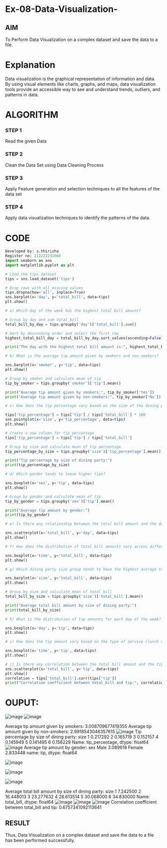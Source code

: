 # Ex-08-Data-Visualization-

## AIM
To Perform Data Visualization on a complex dataset and save the data to a file. 

# Explanation
Data visualization is the graphical representation of information and data. By using visual elements like charts, graphs, and maps, data visualization tools provide an accessible way to see and understand trends, outliers, and patterns in data.

# ALGORITHM
### STEP 1
Read the given Data
### STEP 2
Clean the Data Set using Data Cleaning Process
### STEP 3
Apply Feature generation and selection techniques to all the features of the data set
### STEP 4
Apply data visualization techniques to identify the patterns of the data.


# CODE
```python
Developed by: s.thirisha
Register no: 212222231060
import seaborn as sns
import matplotlib.pyplot as plt

# Load the tips dataset
tips = sns.load_dataset('tips')

# Drop rows with all missing values
tips.dropna(how='all', inplace=True)
sns.barplot(x='day', y='total_bill', data=tips)
plt.show()

# a) Which day of the week has the highest total bill amount?

# Group by day and sum total_bill
total_bill_by_day = tips.groupby('day')['total_bill'].sum()

# Sort by descending order and select the first row
highest_total_bill_day = total_bill_by_day.sort_values(ascending=False).index[0]

print("The day with the highest total bill amount is:", highest_total_bill_day)

# b) What is the average tip amount given by smokers and non-smokers?

sns.barplot(x='smoker', y='tip', data=tips)
plt.show()

# Group by smoker and calculate mean of tip
tip_by_smoker = tips.groupby('smoker')['tip'].mean()

print("Average tip amount given by smokers:", tip_by_smoker['Yes'])
print("Average tip amount given by non-smokers:", tip_by_smoker['No'])

# c) How does the tip percentage vary based on the size of the dining party?

tips['tip_percentage'] = tips['tip'] / tips['total_bill'] * 100
sns.pointplot(x='size', y='tip_percentage', data=tips)
plt.show()

# Create a new column for tip percentage
tips['tip_percentage'] = tips['tip'] / tips['total_bill']

# Group by size and calculate mean of tip percentage
tip_percentage_by_size = tips.groupby('size')['tip_percentage'].mean()

print("Tip percentage by size of dining party:")
print(tip_percentage_by_size)

# d) Which gender tends to leave higher tips?

sns.boxplot(x='sex', y='tip', data=tips)
plt.show()

# Group by gender and calculate mean of tip
tip_by_gender = tips.groupby('sex')['tip'].mean()

print("Average tip amount by gender:")
print(tip_by_gender)

# e) Is there any relationship between the total bill amount and the day of the week?

sns.scatterplot(x='total_bill', y='day', data=tips)
plt.show()

# f) How does the distribution of total bill amounts vary across different time periods (lunch vs. dinner)?

sns.boxplot(x='time', y='total_bill', data=tips)
plt.show()

# g) Which dining party size group tends to have the highest average total bill amount?

sns.barplot(x='size', y='total_bill', data=tips)
plt.show()

# Group by size and calculate mean of total_bill
total_bill_by_size = tips.groupby('size')['total_bill'].mean()

print("Average total bill amount by size of dining party:")
print(total_bill_by_size)

# h) What is the distribution of tip amounts for each day of the week?

sns.boxplot(x='day', y='tip', data=tips)
plt.show()

# i) How does the tip amount vary based on the type of service (lunch vs. dinner)?

sns.boxplot(x='time', y='tip', data=tips)
plt.show()

# j) Is there any correlation between the total bill amount and the tip amount?
sns.scatterplot(x='total_bill', y='tip', data=tips)
plt.show()
correlation = tips['total_bill'].corr(tips['tip'])
print("Correlation coefficient between total_bill and tip:", correlation)
```
# OUPUT:
![image](https://github.com/Thirisha-s/Ex-08-Data-Visualization_1/assets/120380280/ef1ec57c-5774-40ff-8584-603f39114491)
![image](https://github.com/Thirisha-s/Ex-08-Data-Visualization_1/assets/120380280/7e7719b5-d29e-4a21-95af-382b23186fb6)

Average tip amount given by smokers: 3.008709677419355 
Average tip amount given by non-smokers: 2.9918543046357615
![image](https://github.com/Thirisha-s/Ex-08-Data-Visualization_1/assets/120380280/63ce72ed-fb7f-437c-a2fd-5831b4707e80)
Tip percentage by size of dining party: size 1 0.217292 2 0.165719 3 0.152157 4 0.145949 5 0.141495 6 0.156229 
Name: tip_percentage, dtype: float64
![image](https://github.com/Thirisha-s/Ex-08-Data-Visualization_1/assets/120380280/f143cf81-2acf-485d-8bfb-7b27424289c6)
Average tip amount by gender: sex Male 3.089618 Female 2.833448
name: tip, dtype: float64

![image](https://github.com/Thirisha-s/Ex-08-Data-Visualization_1/assets/120380280/f5caa188-9fda-4013-8f77-b398eb78db2e)

![image](https://github.com/Thirisha-s/Ex-08-Data-Visualization_1/assets/120380280/dd74bedc-e256-49c9-9f01-500b1f9ba3cb)

![image](https://github.com/Thirisha-s/Ex-08-Data-Visualization_1/assets/120380280/242acdc8-5db6-4695-a6a0-19054a329f6f)

Average total bill amount by size of dining party: size 1 7.242500 2 16.448013 3 23.277632 4 28.613514 5 30.068000 6 34.830000 
Name: total_bill, dtype: float64
![image](https://github.com/Thirisha-s/Ex-08-Data-Visualization_1/assets/120380280/bf8b49ad-7054-4d34-ada1-fbb475c363a3)
![image](https://github.com/Thirisha-s/Ex-08-Data-Visualization_1/assets/120380280/7044aeaa-d06d-406f-a7d2-0c3c520593bb)
![image](https://github.com/Thirisha-s/Ex-08-Data-Visualization_1/assets/120380280/0d3c83c2-b30d-476f-9791-70fdfa5135e2)
Correlation coefficient between total_bill and tip: 0.6757341092113641

## RESULT
Thus, Data Visualization on a complex dataset and save the data to a file has been performed successfully.
